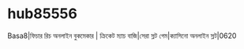 # hub85556
Basa8|ফিচার রিচ অনলাইন বুকমেকার | ক্রিকেট ম্যাচ বাজি|সেরা স্লট গেম|ক্যাসিনো অনলাইন স্লট|0620 
